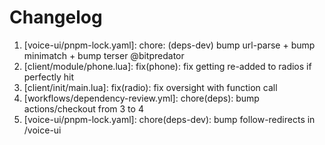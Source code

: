 # Changelog

<!-- ⚠⚠ Please follow the format provided ⚠⚠ -->
<!-- Always use "1." at the start instead of "2. " or "X. " as GitHub will auto renumber everything. -->
<!-- Use the following format below -->
<!--  1. [Changed Area] Title of changes - @github username  -->

1. [voice-ui/pnpm-lock.yaml]: chore: (deps-dev) bump url-parse + bump minimatch + bump terser @bitpredator
2. [client/module/phone.lua]: fix(phone): fix getting re-added to radios if perfectly hit
3. [client/init/main.lua]: fix(radio): fix oversight with function call
4. [workflows/dependency-review.yml]: chore(deps): bump actions/checkout from 3 to 4
5. [voice-ui/pnpm-lock.yaml]: chore(deps-dev): bump follow-redirects in /voice-ui